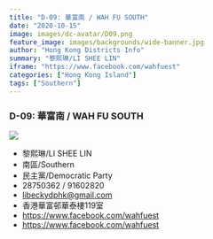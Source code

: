 ```yaml
---
title: "D-09: 華富南 / WAH FU SOUTH"
date: "2020-10-15"
image: images/dc-avatar/D09.png
feature_image: images/backgrounds/wide-banner.jpg
author: "Hong Kong Districts Info"
summary: "黎熙琳/LI SHEE LIN"
iframe: "https://www.facebook.com/wahfuest"
categories: ["Hong Kong Island"]
tags: ["Southern"]
---
```


### D-09: 華富南 / WAH FU SOUTH  
![](/images/dc-avatar/D09.png)  

 - 黎熙琳/LI SHEE LIN  
 - 南區/Southern  
 - 民主黨/Democratic Party  
 - 28750362 / 91602820  
 - libeckydphk@gmail.com  
 - 香港華富邨華泰樓119室  
 - https://www.facebook.com/wahfuest  
 - https://www.facebook.com/wahfuest

